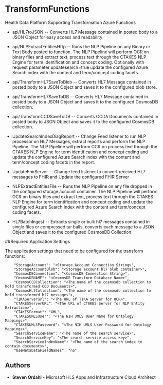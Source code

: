 # TransformFunctions

Health Data Platform Supporting Transformation Azure Functions

+ api/HL7toJSON -- Converts HL7 Message contained in posted body to a JSON Object for easy access and readability

+ api/NLPExtractEntitiesHttp -- Runs the NLP Pipeline on any Binary or Text Body posted to function.  The NLP Pipeline will perform OCR on binary files and extract text, process text through the CTAKES NLP Engine for term identification and concept coding. Optionally with request parameter updatesearch=true update the configured Azure Search index with the content and term/concept coding facets.

+ api/TransformHL7SaveToBlob -- Converts HL7 Message contained in posted body to a JSON Object and saves it to the configured blob store.

+ api/TransformHL7SaveToDB -- Converts HL7 Message contained in posted body to a JSON Object and saves it to the configured CosmosDB collection.

+ api/TransformCCDSaveToDB -- Concerts CCDA Documents contained in posted body to JSON Object and saves it to the configured CosmosDB collection.

+ UpdateSearchIndexDiagReport -- Change Feed listener to run NLP processor on HL7 Messages, extract reports and perform the NLP Pipeline. The NLP Pipeline will perform OCR on process text through the CTAKES NLP Engine for term identification and concept coding and update the configured Azure Search index with the content and term/concept coding facets in the report.

+ UpdateFhirServer -- Change feed listener to convert received HL7 messages to FHIR and Update the configured FHIR Server

+ NLPExtractEntitiesFile -- Runs the NLP Pipeline on any file dropped in the configured storage account container.  The NLP Pipeline will perform OCR on binary files and extract text, process text through the CTAKES NLP Engine for term identification and concept coding and update the configured Azure Search index with the content and term/concept coding facets.

+ HL7BatchIngest -- Extracts single or bulk hl7 messages contained in single files or compressed tar balls, converts each message to a JSON Object and saves it to the configured CosmosDB Collection

##Required Application Settings

The application settings that need to be configured for the transform functions:
```
	"StorageAccount": "<Storage Account Connection String>",
    "StorageAccountBlob": "<Storage account hl7 blob container>",
    "CosmosDBConnection": "<CosmosDB Connection String>",
	"CosmosDBNAME": "<CosmosDB Transform Database Name>",
    "CosmosCCDCollection": "<The name of the cosmosdb collection to hold transformed CCD Documents>",
    "CosmosHL7Collection": "<The name of the cosmosdb collection to hold transformed hl7 messages">,
    "TIKAServerurl": "<The URL of TIKA Server for OCR>",
    "CTAKESServerURL": "<The URL of CTAKES Server for NLP Entity Extraction>",
    "CTAKESFormat": "XML",
    "CTAKESUMLSUser": "<The NIH UMLS User Name for Ontology Mappings>",
    "CTAKESUMLSPassword": "<The NIH UMLS User Password for Ontology Mappings>",
    "SearchServiceName": "<The name of the search service>",
    "SearchServiceKey": "<The search service access key>",
    "SearchServiceIndexName": "<The name of the search index to contain documents>",
    "UseMetaDataFieldNames": "no",
```

## Authors

* **Steven Ordahl** - Microsoft HLS Apps and Infrastructure Cloud Architect
